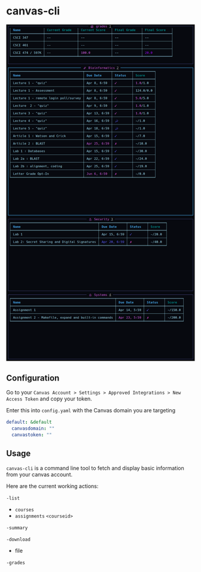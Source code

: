 # canvas-cli

![Example with wtfutil](/screenshots/wtfutil.png?raw=true "wtfutil example")

## Configuration
Go to your `Canvas Account > Settings > Approved Integrations > New Access Token` and copy your token.

Enter this into `config.yaml` with the Canvas domain you are targeting

```yaml
default: &default
  canvasdomain: ""
  canvastoken: ""
```

## Usage
`canvas-cli` is a command line tool to fetch and display basic information from your canvas account.

Here are the current working actions:

`-list`
  * `courses`
  * `assignments` `<courseid>`
 
 `-summary`
 
 `-download`
   * file
    
 `-grades`
